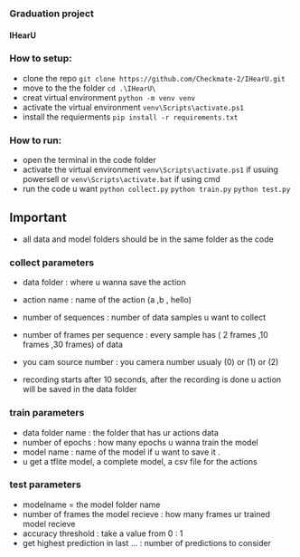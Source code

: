 ### Graduation project
#### IHearU

### How to setup:
* clone the repo 
`git clone https://github.com/Checkmate-2/IHearU.git`
* move to the the folder 
`cd .\IHearU\`
* creat virtual environment 
`python -m venv venv`
* activate the virtual environment 
`venv\Scripts\activate.ps1`
* install the requierments 
`pip install -r requirements.txt`

### How to run:
* open the terminal in the code folder
* activate the virtual environment 
`venv\Scripts\activate.ps1` if usuing powersell
or
`venv\Scripts\activate.bat` if using cmd
* run the code u want
`python collect.py`
`python train.py`
`python test.py`
## Important
* all data and model folders should be in the same folder as the code
### collect parameters
* data folder : where u wanna save the action
* action name : name of the action (a ,b , hello)
* number of sequences : number of data samples u want to collect
* number of frames per sequence : every sample has ( 2 frames ,10 frames ,30 frames) of data
* you cam source number : you camera number usualy (0) or (1) or (2)

* recording starts after 10 seconds, after the recording is done u action will be saved in the data folder


### train parameters
* data folder name : the folder that has ur actions data
* number of epochs : how many epochs u wanna train the model
* model name : name of the model if u want to save it . 
* u get a tflite model, a complete model, a csv file for the actions

### test parameters
* modelname = the model folder name 
* number of frames the model recieve : how many frames ur trained model recieve
* accuracy threshold : take a value from 0 : 1
* get highest prediction in last ... : number of predictions to consider 